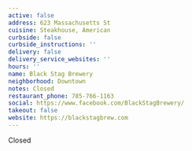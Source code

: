 ```yaml
---
active: false
address: 623 Massachusetts St
cuisine: Steakhouse, American
curbside: false
curbside_instructions: ''
delivery: false
delivery_service_websites: ''
hours: ''
name: Black Stag Brewery
neighborhood: Downtown
notes: Closed
restaurant_phone: 785-766-1163
social: https://www.facebook.com/BlackStagBrewery/
takeout: false
website: https://blackstagbrew.com
---
```


Closed
